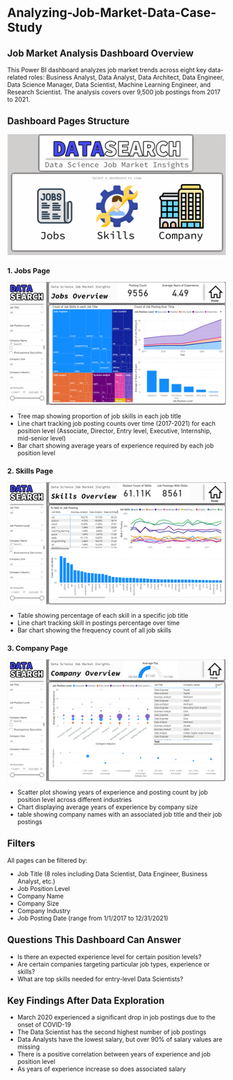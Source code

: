 # Analyzing-Job-Market-Data-Case-Study

## Job Market Analysis Dashboard Overview

This Power BI dashboard analyzes job market trends across eight key data-related roles: Business Analyst, Data Analyst, Data Architect, Data Engineer, Data Science Manager, Data Scientist, Machine Learning Engineer, and Research Scientist. The analysis covers over 9,500 job postings from 2017 to 2021.

## Dashboard Pages Structure
![Main Page Preview](Preview/Main%20Page.PNG)

### 1. Jobs Page
![Jobs Page Preview](Preview/Jobs%20Page.PNG)

- Tree map showing proportion of job skills in each job title
- Line chart tracking job posting counts over time (2017-2021) for each position level (Associate, Director, Entry level, Executive, Internship, mid-senior level)
- Bar chart showing average years of experience required by each job position level

### 2. Skills Page
![Skills Page Preview](Preview/Skills%20Page.PNG)

- Table showing percentage of each skill in a specific job title
- Line chart tracking skill in postings percentage over time
- Bar chart showing the frequency count of all job skills

### 3. Company Page
![Company Page Preview](Preview/Company%20Page.PNG)

- Scatter plot showing years of experience and posting count by job position level across different industries
- Chart displaying average years of experience by company size
- table showing company names with an associated job title and their job postings

## Filters

All pages can be filtered by:

- Job Title (8 roles including Data Scientist, Data Engineer, Business Analyst, etc.)
- Job Position Level
- Company Name
- Company Size
- Company Industry
- Job Posting Date (range from 1/1/2017 to 12/31/2021)
  
## Questions This Dashboard Can Answer

- Is there an expected experience level for certain position levels?
- Are certain companies targeting particular job types, experience or skills?
- What are top skills needed for entry-level Data Scientists?
  
## Key Findings After Data Exploration

- March 2020 experienced a significant drop in job postings due to the onset of COVID-19
- The Data Scientist has the second highest number of job postings
- Data Analysts have the lowest salary, but over 90% of salary values are missing
- There is a positive correlation between years of experience and job position level
- As years of experience increase so does associated salary
